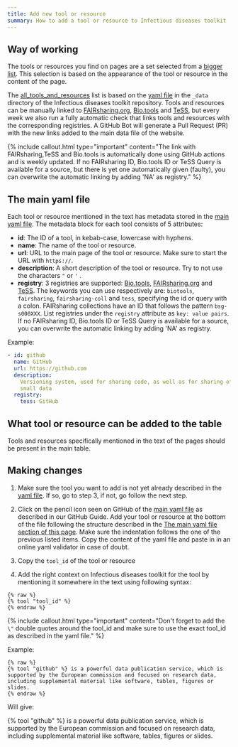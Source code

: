 ```yaml
---
title: Add new tool or resource
summary: How to add a tool or resource to Infectious diseases toolkit
---
```


## Way of working

The tools or resources you find on pages are a set selected from a [bigger list](all_tools_and_resources). This selection is based on the appearance of the tool or resource in the content of the page.

The [all_tools_and_resources](all_tools_and_resources) list is based on the [yaml file](https://github.com/elixir-europe/infectious-diseases-toolkit/blob/main/_data/tool_and_resource_list.yml) in the `_data` directory of the  Infectious diseases toolkit repository. Tools and resources can be manually linked to [FAIRsharing.org](https://fairsharing.org/), [Bio.tools](https://bio.tools) and [TeSS](https://tess.elixir-europe.org/), but every week we also run a fully automatic check that links tools and resources with the corresponding registries. A GitHub Bot will generate a Pull Request (PR) with the new links added to the main data file of the website.

{% include callout.html type="important" content="The link with FAIRsharing,TeSS and Bio.tools is automatically done using GitHub actions and is weekly updated. If no FAIRsharing ID, Bio.tools ID or TeSS Query is available for a source, but there is yet one automatically given (faulty), you can overwrite the automatic linking by adding 'NA' as registry." %}

## The main yaml file

Each tool or resource mentioned in the text has metadata stored in the [main yaml file](https://github.com/elixir-europe/infectious-diseases-toolkit/blob/main/_data/tool_and_resource_list.yml). The metadata block for each tool consists of 5 attributes:
- **id**: The ID of a tool, in kebab-case, lowercase with hyphens.
- **name**: The name of the tool or resource.
- **url**: URL to the main page of the tool or resource. Make sure to start the URL with `https://`.
- **description**: A short description of the tool or resource. Try to not use the characters `"` or `'` .
- **registry**: 3 registries are supported: [Bio.tools](https://bio.tools), [FAIRsharing.org](https://fairsharing.org/) and [TeSS](https://tess.elixir-europe.org/). The keywords you can use respectively are: `biotools`, `fairsharing`, `fairsharing-coll` and `tess`, specifying the id or query with a colon. FAIRsharing collections have an ID that follows the pattern `bsg-s000XXX`. List registries under the `registry` attribute as `key: value pairs`. If no FAIRsharing ID, Bio.tools ID or TeSS Query is available for a source, you can overwrite the automatic linking by adding 'NA' as registry.

Example:

```yml
- id: github
  name: GitHub
  url: https://github.com
  description:
    Versioning system, used for sharing code, as well as for sharing of
    small data
  registry:
    tess: GitHub
```


## What tool or resource can be added to the table
Tools and resources specifically mentioned in the text of the pages should be present in the main table. 

## Making changes

1. Make sure the tool you want to add is not yet already described in the [yaml file](https://github.com/elixir-europe/infectious-diseases-toolkit/blob/main/_data/tool_and_resource_list.yml). If so, go to step 3, if not, go follow the next step.

1. Click on the pencil icon seen on GitHub of the [main yaml file](https://github.com/elixir-europe/infectious-diseases-toolkit/blob/main/_data/tool_and_resource_list.yml) as described in our GitHub Guide. Add your tool or resource at the bottom of the file following the structure described in the [The main yaml file section of this page](#the-main-yaml-file). Make sure the indentation follows the one of the previous listed items. Copy the content of the yaml file and paste in in an online yaml validator in case of doubt.

1. Copy the `tool_id` of the tool or resource

1. Add the right context on Infectious diseases toolkit for the tool by mentioning it somewhere in the text using following syntax:
  
  ```
  {% raw %}
  {% tool "tool_id" %}
  {% endraw %}
  ```

  {% include callout.html type="important" content="Don't forget to add the `\"` double quotes around the tool_id and make sure to use the exact tool_id as described in the yaml file." %}

  Example:

  ```
  {% raw %}
  {% tool "github" %} is a powerful data publication service, which is supported by the European commission and focused on research data, including supplemental material like software, tables, figures or slides.
  {% endraw %}
  ```
  Will give: 
  
  {% tool "github" %} is a powerful data publication service, which is supported by the European commission and focused on research data, including supplemental material like software, tables, figures or slides.
